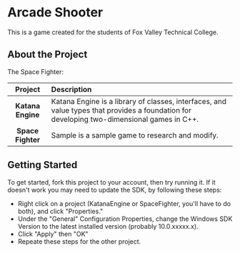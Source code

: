 # Arcade Shooter

This is a game created for the students of Fox Valley Technical College.

## About the Project

The Space Fighter:

| **Project**             | **Description** |
| :---------------------: | :-------------- |
| **Katana Engine**       | Katana Engine is a library of classes, interfaces, and value types that provides a foundation for developing two-dimensional games in C++. 
| **Space Fighter**        | Sample is a sample game to research and modify. 

## Getting Started

To get started, fork this project to your account, then try running it. If it doesn't work you may need to update the SDK, by following these steps:
- Right click on a project (KatanaEngine or SpaceFighter, you'll have to do both), and click "Properties."
- Under the "General" Configuration Properties, change the Windows SDK Version to the latest installed version (probably 10.0.xxxxx.x).
- Click "Apply" then "OK"
- Repeate these steps for the other project.

